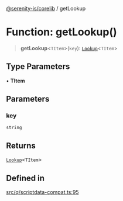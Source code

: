 [@serenity-is/corelib](../README.md) / getLookup

# Function: getLookup()

> **getLookup**\<`TItem`\>(`key`): [`Lookup`](../classes/Lookup.md)\<`TItem`\>

## Type Parameters

• **TItem**

## Parameters

### key

`string`

## Returns

[`Lookup`](../classes/Lookup.md)\<`TItem`\>

## Defined in

[src/q/scriptdata-compat.ts:95](https://github.com/serenity-is/serenity/blob/master/packages/corelib/src/q/scriptdata-compat.ts#L95)
